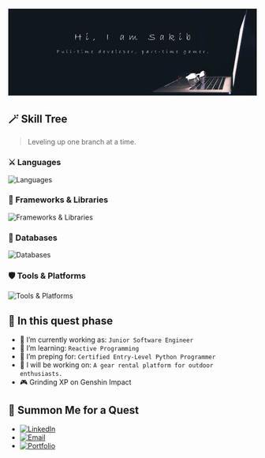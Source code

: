 <!-- ![banner](images/banner.png)

<br/>

## :desktop_computer: Techs I know:

<br>
<p align="center">
<img height="50" src="images/icons/html-5.png"/>
<img height="50" src="images/icons/css.png"/>
<img height="50" src="images/icons/javascript.png"/>
<img height="50" src="images/icons/react.png"/>
<img height="50" src="images/icons/tailwind.png"/>
<img height="50" src="images/icons/Bootsrap.png"/>
<img height="50" src="images/icons/node.png"/>
<img height="50" src="images/icons/express.png"/>
<img height="50" src="images/icons/photoshop.png"/>
</p>

<br/>

# Connect with me on [<img height="50" src="images/icons/linkedin.png">](https://www.linkedin.com/in/nazmus-sakib-b71682234/)

<br/>

## :hammer: I’m currently working on:

- Enjoying my life as junior software engineer
- Noting down my ideas for future projects

## :maple_leaf: I’m learning:

- Deep Learning
- Spring Boot
- How to assist in managing an enterprise level projects
- Automation of difficult tasks

## :test_tube: In the future I will be exploring:

- Making games with engine like unity
- Making apps with flutter
- Integrating Deep Learning in games to make them more immersive

## :video_game: I Like to:

- Play Games
- Watch Animes -->

<p align="center">
  <img src="./images/banner-2.png" />
</p>

## 🪄 Skill Tree
> Leveling up one branch at a time.

### ⚔️ Languages
![Languages](https://skillicons.dev/icons?i=js,ts,py,java,html,css)

### 🧙 Frameworks & Libraries
![Frameworks & Libraries](https://skillicons.dev/icons?i=angular,react,nextjs,nodejs,spring,express)

### 🏹 Databases
![Databases](https://skillicons.dev/icons?i=postgres,mongodb,mysql)

### 🛡️ Tools & Platforms
![Tools & Platforms](https://skillicons.dev/icons?i=vscode,git)

## 📜 In this quest phase

- 💼 I’m currently working as: `Junior Software Engineer`
- 🌱 I’m learning: `Reactive Programming`
- 📜 I’m preping for: `Certified Entry-Level Python Programmer`
- 🔭 I will be working on: `A gear rental platform for outdoor enthusiasts.`
- 🎮 Grinding XP on Genshin Impact

## 🔮 Summon Me for a Quest
- [![LinkedIn](https://img.shields.io/badge/LinkedIn-blue?style=flat&logo=linkedin&logoColor=white)](https://www.linkedin.com/in/nazmussakibofficial/) 
- [![Email](https://img.shields.io/badge/Email-D14836?style=flat&logo=gmail&logoColor=white)](mailto:nazmussakibofficial19@gmail.com)
- [![Portfolio](https://img.shields.io/badge/Portfolio-000?style=flat&logo=vercel&logoColor=white)](https://nazmussakibofficial.vercel.app) 